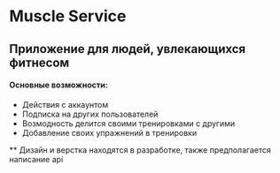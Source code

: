 # Muscle Service

## Приложение для людей, увлекающихся фитнесом

#### Основные возможности:
* Действия с аккаунтом
* Подписка на других пользователей
* Возмодность делится своими тренировками с другими
* Добавление своих упражнений в тренировки

** Дизайн и верстка находятся в разработке, также предполагается написание api


